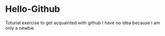 # Hello-Github
Toturial exercise to get acquainted with github
I have no idea  because I am only a newbie
